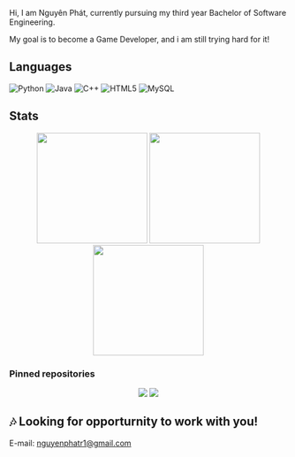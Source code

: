 Hi, I am Nguyên Phát, currently pursuing my third year Bachelor of Software Engineering.

My goal is to become a Game Developer, and i am still trying hard for it!


## Languages

![Python](https://img.shields.io/badge/-Python-black?style=flat-square&logo=Python)
![Java](https://img.shields.io/badge/-java-E34A86?style=flat-square&logo=java)
![C++](https://img.shields.io/badge/-C/C++-00599C?style=flat-square&logo=c)
![HTML5](https://img.shields.io/badge/-HTML5-E34F26?style=flat-square&logo=html5&logoColor=white)
![MySQL](https://img.shields.io/badge/-MySQL-black?style=flat-square&logo=mysql)

## Stats
<p align="center">
<img height=200px src="https://github-readme-stats.vercel.app/api?username=phatng45&show_icons=true&theme=swift" />
<img height=200px src="https://github-readme-stats.vercel.app/api/top-langs/?username=phatng45&theme=swift&langs_count=15" />
<img height=200px src="https://github-readme-streak-stats.herokuapp.com/?user=phatng45&theme=swift" />
</p>

### Pinned repositories
<p align="center">
  <img src="https://github-readme-stats.vercel.app/api/pin/?username=phatng45&repo=Preprocessing-Data&show_icons=true&theme=swift" />
  <img src="https://github-readme-stats.vercel.app/api/pin/?username=phatng45&repo=Slang_Dictionary&show_icons=true&theme=swift" />
</p>

## :notes: Looking for opporturnity to work with you!
E-mail: nguyenphatr1@gmail.com
